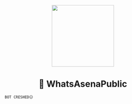 <div align = "center">

  <img src = "https://telegra.ph/file/62959beb1b22e8e76203d.jpg" width = "200" height = "200">

  <h1> 🐺 WhatsAsenaPublic </h1>

</div>

<p align = "center">

    BOT CRESHED😑
